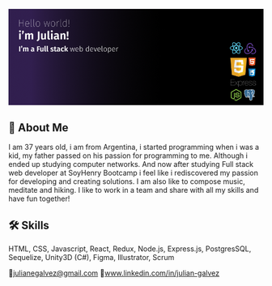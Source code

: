 ![Banner](https://github.com/juliangalvez/juliangalvez/blob/main/Cover.png?raw=true)

## 🚀 About Me
I am 37 years old, i am from Argentina, i started programming when i was a kid, my father passed on his passion for programming to me. Although i ended up studying computer networks. And now after studying Full stack web developer at SoyHenry Bootcamp i feel like i rediscovered my passion for developing and creating solutions.
I am also like to compose music, meditate and hiking. I like to work in a team and share with all my skills and have fun together!



## 🛠 Skills
HTML, CSS, Javascript, React, Redux, Node.js, Express.js, PostgresSQL, Sequelize, Unity3D (C#), Figma, Illustrator, Scrum


🔸julianegalvez@gmail.com
🔸www.linkedin.com/in/julian-galvez

